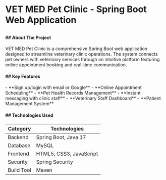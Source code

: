 # VET MED Pet Clinic - Spring Boot Web Application

<div align="center">
  <h2 Veterinary Clinic Management System</h2>
</div>
</hr>
<div>
  <h4>
    ## About The Project
  </h4>
</div>

VET MED Pet Clinic is a comprehensive Spring Boot web application designed to streamline veterinary clinic operations. The system connects pet owners with veterinary services through an intuitive platform featuring online appointment booking and real-time communication.
<div>
  <h4>
   ##  Key Features
  </h4>
</div>
- **Sign up/login with email or Google**
- **Online Appointment Scheduling**
- **Pet Health Records Management**
- **Instant messaging with clinic staff**
- **Veterinary Staff Dashboard**
- **Patient Management System**
<div>
  <h4>
 ## Technologies Used
  </h4>
</div>

| Category      | Technologies                          |
|---------------|---------------------------------------|
| Backend       | Spring Boot, Java 17                  |
| Database      | MySQL                                 |
| Frontend      | HTML5, CSS3, JavaScript               |
| Security      | Spring Security                       |
| Build Tool    | Maven                                 |




